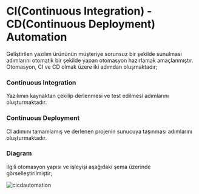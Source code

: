 # CI(Continuous Integration) - CD(Continuous Deployment) Automation
Geliştirilen yazılım ürününün müşteriye sorunsuz bir şekilde sunulması adımlarını otomatik bir şekilde yapan otomasyon hazırlamak amaçlanmıştır. Otomasyon, CI ve CD olmak üzere iki adımdan oluşmaktadır;

### Continuous Integration 
Yazılımın kaynaktan çekilip derlenmesi ve test edilmesi adımlarını oluşturmaktadır.

### Continuous Deployment
CI adımını tamamlamış ve derlenen projenin sunucuya taşınması adımlarını oluşturmaktadır.

### Diagram
İlgili otomasyon yapısı ve işleyişi aşağıdaki şema üzerinde görselleştirilmiştir;

![cicdautomation](https://user-images.githubusercontent.com/16361055/89730380-b48e1e00-da46-11ea-9162-8922290e45f0.jpg)
